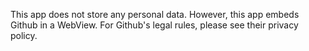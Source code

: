 This app does not store any personal data.
However, this app embeds Github in a WebView. For Github's legal rules, please see their privacy policy.
